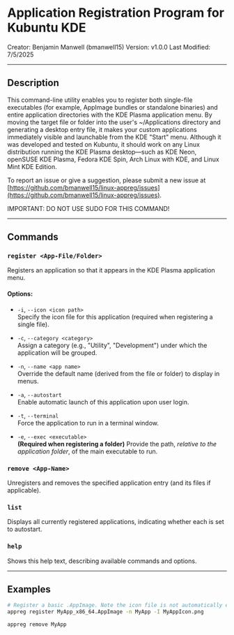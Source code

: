 # Application Registration Program for Kubuntu KDE

Creator: Benjamin Manwell (bmanwell15)
Version: v1.0.0
Last Modified: 7/5/2025

---

## Description
This command-line utility enables you to register both single-file executables (for example, AppImage bundles or standalone binaries) and entire application directories with the KDE Plasma application menu. By moving the target file or folder into the user's ~/Applications directory and generating a desktop entry file, it makes your custom applications immediately visible and launchable from the KDE "Start" menu. Although it was developed and tested on Kubuntu, it should work on any Linux distribution running the KDE Plasma desktop—such as KDE Neon, openSUSE KDE Plasma, Fedora KDE Spin, Arch Linux with KDE, and Linux Mint KDE Edition.

To report an issue or give a suggestion, please submit a new issue at [https://github.com/bmanwell15/linux-appreg/issues](https://github.com/bmanwell15/linux-appreg/issues).

IMPORTANT: DO NOT USE SUDO FOR THIS COMMAND!

---

## Commands

### `register <App-File/Folder>`
Registers an application so that it appears in the KDE Plasma application menu.

#### Options:
- `-i`, `--icon <icon path>`  
  Specify the icon file for this application (required when registering a single file).

- `-c`, `--category <category>`  
  Assign a category (e.g., "Utility", "Development") under which the application will be grouped.

- `-n`, `--name <app name>`  
  Override the default name (derived from the file or folder) to display in menus.

- `-a`, `--autostart`  
  Enable automatic launch of this application upon user login.

- `-t`, `--terminal`  
  Force the application to run in a terminal window.

- `-e`, `--exec <executable>`  
  **(Required when registering a folder)** Provide the path, *relative to the application folder*, of the main executable to run.


### `remove <App-Name>`
Unregisters and removes the specified application entry (and its files if applicable).

### `list`
Displays all currently registered applications, indicating whether each is set to autostart.

### `help`
Shows this help text, describing available commands and options.

---
## Examples

```bash
# Register a basic .AppImage. Note the icon file is not automatically extracted.
appreg register MyApp_x86_64.AppImage -n MyApp -I MyAppIcon.png
```

```bash
appreg remove MyApp
```
